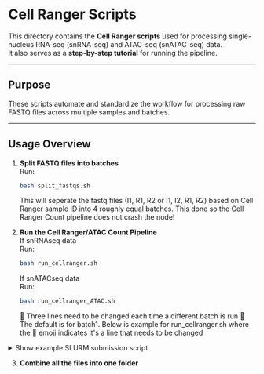 # Cell Ranger Scripts

This directory contains the **Cell Ranger scripts** used for processing single-nucleus RNA-seq (snRNA-seq) and ATAC-seq (snATAC-seq) data.  
It also serves as a **step-by-step tutorial** for running the pipeline.

---

## Purpose

These scripts automate and standardize the workflow for processing raw FASTQ files across multiple samples and batches.

---

## Usage Overview

1. **Split FASTQ files into batches**  
   Run:
   ```bash
   bash split_fastqs.sh
   ```
   This will seperate the fastq files (I1, R1, R2 or I1, I2, R1, R2) based on Cell Ranger sample ID into 4 roughly equal batches. This done so the Cell Ranger Count pipeline does not crash the node!

2. **Run the Cell Ranger/ATAC Count Pipeline**  
  If snRNAseq data  
   Run:
   ```bash
   bash run_cellranger.sh
   ```
   If snATACseq data     
   Run:
   ```bash
   bash run_cellranger_ATAC.sh
   ```

   🚨 Three lines need to be changed each time a different batch is run 🚨 The default is for batch1. Below is example for run_cellranger.sh where the 🚨 emoji indicates it's a line that needs to be changed

<details>
<summary> Show example SLURM submission script</summary>

  ```bash
  #!/bin/bash
  #SBATCH -N 1                   # Number of nodes
  #SBATCH -n 64                  # Number of tasks (CPU cores)
  #SBATCH -t 8-18:00:00          # Max runtime (330 hours)
  #SBATCH -p platinum            # Partition
  #SBATCH -q hcp-sds195          # QOS
  #SBATCH -A sds195              # Allocation/Account
  #SBATCH --mem=900G             # Memory per node
  #SBATCH --job-name=CR_B1       ## 🚨 CHANGE NAME
  #SBATCH --output=slurm-%j.out  # stdout
  #SBATCH --error=slurm-%j.err   # stderr
  
  # Paths (adjust if needed)
  CELLRANGER_PATH="/tscc/nfs/home/aopatel/cellranger-9.0.1"
  REF="/tscc/nfs/home/aopatel/refdata-gex-GRCh38-2024-A"
  FASTQ_DIR="batch1"  ## 🚨Change 
  OUTPUT_DIR="mtg_h5_b1" ## 🚨 Change
  MAX_PARALLEL=4
  CORES_PER_JOB=16
  MEM_PER_JOB=200
  
  export PATH="${CELLRANGER_PATH}/bin:${PATH}"
  
  mkdir -p ${OUTPUT_DIR}
  cd ${OUTPUT_DIR}
  
  SAMPLES=$(ls ../${FASTQ_DIR}/*_R1_*fastq.gz | sed -E 's|.*/(.*)_S[0-9]+_L[0-9]+_R1_.*|\1|' | sort | uniq)
  
  echo "Found $(echo $SAMPLES | wc -w) samples"
  
  count=0
  for sample in ${SAMPLES}; do
    cellranger count \
      --id=${sample} \
      --fastqs=../${FASTQ_DIR} \
      --sample=${sample} \
      --transcriptome=${REF} \
      --include-introns=true \
      --create-bam=false \
      --localcores=${CORES_PER_JOB} \
      --localmem=${MEM_PER_JOB} &
  
    ((count++))
    if ((count % MAX_PARALLEL == 0)); then
      wait
    fi
  done
  wait
  echo "All done! H5 files in ${OUTPUT_DIR}/*/outs/"
  ```
  </details> 

3. **Combine all the files into one folder**

    

